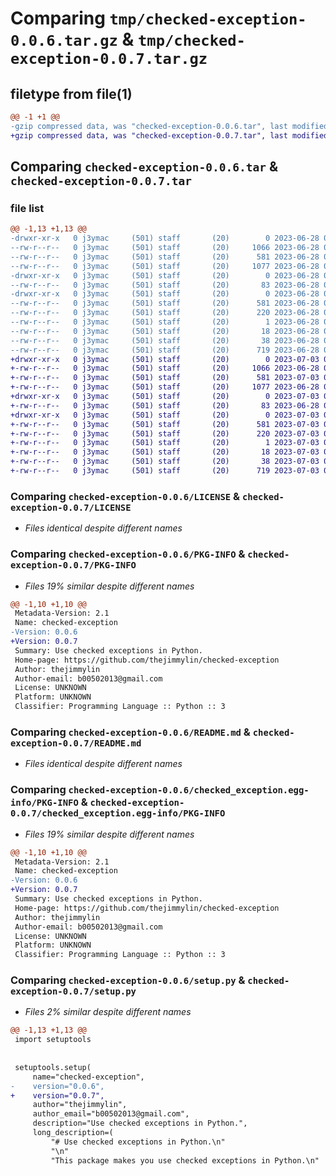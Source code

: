 # Comparing `tmp/checked-exception-0.0.6.tar.gz` & `tmp/checked-exception-0.0.7.tar.gz`

## filetype from file(1)

```diff
@@ -1 +1 @@
-gzip compressed data, was "checked-exception-0.0.6.tar", last modified: Wed Jun 28 09:08:29 2023, max compression
+gzip compressed data, was "checked-exception-0.0.7.tar", last modified: Mon Jul  3 08:25:04 2023, max compression
```

## Comparing `checked-exception-0.0.6.tar` & `checked-exception-0.0.7.tar`

### file list

```diff
@@ -1,13 +1,13 @@
-drwxr-xr-x   0 j3ymac     (501) staff       (20)        0 2023-06-28 09:08:29.129372 checked-exception-0.0.6/
--rw-r--r--   0 j3ymac     (501) staff       (20)     1066 2023-06-28 08:42:14.000000 checked-exception-0.0.6/LICENSE
--rw-r--r--   0 j3ymac     (501) staff       (20)      581 2023-06-28 09:08:29.129243 checked-exception-0.0.6/PKG-INFO
--rw-r--r--   0 j3ymac     (501) staff       (20)     1077 2023-06-28 09:02:48.000000 checked-exception-0.0.6/README.md
-drwxr-xr-x   0 j3ymac     (501) staff       (20)        0 2023-06-28 09:08:29.128478 checked-exception-0.0.6/checked_exception/
--rw-r--r--   0 j3ymac     (501) staff       (20)       83 2023-06-28 08:42:14.000000 checked-exception-0.0.6/checked_exception/__init__.py
-drwxr-xr-x   0 j3ymac     (501) staff       (20)        0 2023-06-28 09:08:29.129088 checked-exception-0.0.6/checked_exception.egg-info/
--rw-r--r--   0 j3ymac     (501) staff       (20)      581 2023-06-28 09:08:29.000000 checked-exception-0.0.6/checked_exception.egg-info/PKG-INFO
--rw-r--r--   0 j3ymac     (501) staff       (20)      220 2023-06-28 09:08:29.000000 checked-exception-0.0.6/checked_exception.egg-info/SOURCES.txt
--rw-r--r--   0 j3ymac     (501) staff       (20)        1 2023-06-28 09:08:29.000000 checked-exception-0.0.6/checked_exception.egg-info/dependency_links.txt
--rw-r--r--   0 j3ymac     (501) staff       (20)       18 2023-06-28 09:08:29.000000 checked-exception-0.0.6/checked_exception.egg-info/top_level.txt
--rw-r--r--   0 j3ymac     (501) staff       (20)       38 2023-06-28 09:08:29.129411 checked-exception-0.0.6/setup.cfg
--rw-r--r--   0 j3ymac     (501) staff       (20)      719 2023-06-28 09:07:55.000000 checked-exception-0.0.6/setup.py
+drwxr-xr-x   0 j3ymac     (501) staff       (20)        0 2023-07-03 08:25:04.032781 checked-exception-0.0.7/
+-rw-r--r--   0 j3ymac     (501) staff       (20)     1066 2023-06-28 08:42:14.000000 checked-exception-0.0.7/LICENSE
+-rw-r--r--   0 j3ymac     (501) staff       (20)      581 2023-07-03 08:25:04.032592 checked-exception-0.0.7/PKG-INFO
+-rw-r--r--   0 j3ymac     (501) staff       (20)     1077 2023-06-28 09:02:48.000000 checked-exception-0.0.7/README.md
+drwxr-xr-x   0 j3ymac     (501) staff       (20)        0 2023-07-03 08:25:04.031487 checked-exception-0.0.7/checked_exception/
+-rw-r--r--   0 j3ymac     (501) staff       (20)       83 2023-06-28 08:42:14.000000 checked-exception-0.0.7/checked_exception/__init__.py
+drwxr-xr-x   0 j3ymac     (501) staff       (20)        0 2023-07-03 08:25:04.032307 checked-exception-0.0.7/checked_exception.egg-info/
+-rw-r--r--   0 j3ymac     (501) staff       (20)      581 2023-07-03 08:25:04.000000 checked-exception-0.0.7/checked_exception.egg-info/PKG-INFO
+-rw-r--r--   0 j3ymac     (501) staff       (20)      220 2023-07-03 08:25:04.000000 checked-exception-0.0.7/checked_exception.egg-info/SOURCES.txt
+-rw-r--r--   0 j3ymac     (501) staff       (20)        1 2023-07-03 08:25:04.000000 checked-exception-0.0.7/checked_exception.egg-info/dependency_links.txt
+-rw-r--r--   0 j3ymac     (501) staff       (20)       18 2023-07-03 08:25:04.000000 checked-exception-0.0.7/checked_exception.egg-info/top_level.txt
+-rw-r--r--   0 j3ymac     (501) staff       (20)       38 2023-07-03 08:25:04.032835 checked-exception-0.0.7/setup.cfg
+-rw-r--r--   0 j3ymac     (501) staff       (20)      719 2023-07-03 08:23:24.000000 checked-exception-0.0.7/setup.py
```

### Comparing `checked-exception-0.0.6/LICENSE` & `checked-exception-0.0.7/LICENSE`

 * *Files identical despite different names*

### Comparing `checked-exception-0.0.6/PKG-INFO` & `checked-exception-0.0.7/PKG-INFO`

 * *Files 19% similar despite different names*

```diff
@@ -1,10 +1,10 @@
 Metadata-Version: 2.1
 Name: checked-exception
-Version: 0.0.6
+Version: 0.0.7
 Summary: Use checked exceptions in Python.
 Home-page: https://github.com/thejimmylin/checked-exception
 Author: thejimmylin
 Author-email: b00502013@gmail.com
 License: UNKNOWN
 Platform: UNKNOWN
 Classifier: Programming Language :: Python :: 3
```

### Comparing `checked-exception-0.0.6/README.md` & `checked-exception-0.0.7/README.md`

 * *Files identical despite different names*

### Comparing `checked-exception-0.0.6/checked_exception.egg-info/PKG-INFO` & `checked-exception-0.0.7/checked_exception.egg-info/PKG-INFO`

 * *Files 19% similar despite different names*

```diff
@@ -1,10 +1,10 @@
 Metadata-Version: 2.1
 Name: checked-exception
-Version: 0.0.6
+Version: 0.0.7
 Summary: Use checked exceptions in Python.
 Home-page: https://github.com/thejimmylin/checked-exception
 Author: thejimmylin
 Author-email: b00502013@gmail.com
 License: UNKNOWN
 Platform: UNKNOWN
 Classifier: Programming Language :: Python :: 3
```

### Comparing `checked-exception-0.0.6/setup.py` & `checked-exception-0.0.7/setup.py`

 * *Files 2% similar despite different names*

```diff
@@ -1,13 +1,13 @@
 import setuptools
 
 
 setuptools.setup(
     name="checked-exception",
-    version="0.0.6",
+    version="0.0.7",
     author="thejimmylin",
     author_email="b00502013@gmail.com",
     description="Use checked exceptions in Python.",
     long_description=(
         "# Use checked exceptions in Python.\n"
         "\n"
         "This package makes you use checked exceptions in Python.\n"
```

